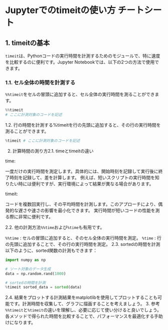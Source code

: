 # Jupyterでのtimeitの使い方 チートシート

## 1. timeitの基本

`timeit`は、Pythonコードの実行時間を計測するためのモジュールで、特に速度を比較するのに便利です。Jupyter Notebookでは、以下の2つの方法で使用できます。

### 1.1. セル全体の時間を計測する

`%%timeit`をセルの冒頭に追加すると、セル全体の実行時間を測ることができます。

```python
%%timeit
# ここに計測対象のコードを記述
```
1.2. 行の時間を計測する%timeitを行の先頭に追加すると、その行の実行時間を測ることができます。
```python
%timeit # ここに計測対象のコードを記述
```
2. 計算時間の測り方2.1. timeとtimeitの違い

time:

一度だけの実行時間を測定します。具体的には、開始時刻を記録して実行後に終了時刻を記録して、差を計算します。
例えば、短いスクリプトの実行時間を知りたい時には便利ですが、実行環境によって結果が異なる場合があります。



timeit:

コードを複数回実行し、その平均時間を計測します。このアプローチにより、偶発的な遅さや速さの影響を最小化できます。
実行時間が短いコードの性能を測る際に非常に便利です。


2.2. 他の計測方法`%%time`および`%time`も有用です。

`%%time` : セルの冒頭に追加すると、そのセル全体の実行時間を測定。
`%time` : 行の先頭に追加することで、その行の実行時間を測定。
2.3. sortedの時間を計測以下のように、sorted関数の計測もできます：
```python
import numpy as np

# ソート対象のデータ生成
data = np.random.rand(1000)

# sortedの時間を計測
%timeit sorted_data = sorted(data)
```
2.4. 結果をプロットする計測結果をmatplotlibを使用してプロットすることも可能です。計測時間を収集して、グラフに描画することを考えましょう。
3. 参考
`%%timeit`と`%timeit`の違いを理解し、必要に応じて使い分けると良いでしょう。
各メソッドで得られた時間を比較することで、パフォーマンスを最適化する手助けになります。
